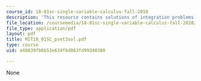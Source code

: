 ```yaml
---
course_id: 18-01sc-single-variable-calculus-fall-2010
description: 'This resource contains solutions of integration problems. '
file_location: /coursemedia/18-01sc-single-variable-calculus-fall-2010/a48839fb6b53e634f6d063fd99340380_MIT18_01SC_pset3sol.pdf
file_type: application/pdf
layout: pdf
title: MIT18_01SC_pset3sol.pdf
type: course
uid: a48839fb6b53e634f6d063fd99340380

---
```

None
